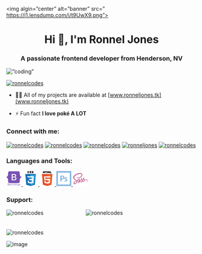 <img algin=”center” alt=”banner” src=” https://i1.lensdump.com/i/t9UwX9.png”>
<h1 align="center">Hi 👋, I'm Ronnel Jones</h1>
<h3 align="center">A passionate frontend developer from Henderson, NV</h3>
<img algin=”right” alt=”coding” width=”400” src=” https://i.lensdump.com/i/t9Uf9Z.gif”>

<p align="left"> <a href="https://twitter.com/ronnelcodes" target="blank"><img src="https://img.shields.io/twitter/follow/ronnelcodes?logo=twitter&style=for-the-badge" alt="ronnelcodes" /></a> </p>

- 👨‍💻 All of my projects are available at [www.ronneljones.tk](www.ronneljones.tk)

- ⚡ Fun fact **I love poké A LOT**

<h3 align="left">Connect with me:</h3>
<p align="left">
<a href="https://codepen.io/ronnelcodes" target="blank"><img align="center" src="https://raw.githubusercontent.com/rahuldkjain/github-profile-readme-generator/master/src/images/icons/Social/codepen.svg" alt="ronnelcodes" height="30" width="40" /></a>
<a href="https://dev.to/ronnelcodes" target="blank"><img align="center" src="https://raw.githubusercontent.com/rahuldkjain/github-profile-readme-generator/master/src/images/icons/Social/devto.svg" alt="ronnelcodes" height="30" width="40" /></a>
<a href="https://twitter.com/ronnelcodes" target="blank"><img align="center" src="https://raw.githubusercontent.com/rahuldkjain/github-profile-readme-generator/master/src/images/icons/Social/twitter.svg" alt="ronnelcodes" height="30" width="40" /></a>
<a href="https://linkedin.com/in/ronneljones" target="blank"><img align="center" src="https://raw.githubusercontent.com/rahuldkjain/github-profile-readme-generator/master/src/images/icons/Social/linked-in-alt.svg" alt="ronneljones" height="30" width="40" /></a>
<a href="https://instagram.com/ronnelcodes" target="blank"><img align="center" src="https://raw.githubusercontent.com/rahuldkjain/github-profile-readme-generator/master/src/images/icons/Social/instagram.svg" alt="ronnelcodes" height="30" width="40" /></a>
</p>

<h3 align="left">Languages and Tools:</h3>
<p align="left"> <a href="https://getbootstrap.com" target="_blank" rel="noreferrer"> <img src="https://raw.githubusercontent.com/devicons/devicon/master/icons/bootstrap/bootstrap-plain-wordmark.svg" alt="bootstrap" width="40" height="40"/> </a> <a href="https://www.w3schools.com/css/" target="_blank" rel="noreferrer"> <img src="https://raw.githubusercontent.com/devicons/devicon/master/icons/css3/css3-original-wordmark.svg" alt="css3" width="40" height="40"/> </a> <a href="https://www.w3.org/html/" target="_blank" rel="noreferrer"> <img src="https://raw.githubusercontent.com/devicons/devicon/master/icons/html5/html5-original-wordmark.svg" alt="html5" width="40" height="40"/> </a> <a href="https://www.photoshop.com/en" target="_blank" rel="noreferrer"> <img src="https://raw.githubusercontent.com/devicons/devicon/master/icons/photoshop/photoshop-line.svg" alt="photoshop" width="40" height="40"/> </a> <a href="https://sass-lang.com" target="_blank" rel="noreferrer"> <img src="https://raw.githubusercontent.com/devicons/devicon/master/icons/sass/sass-original.svg" alt="sass" width="40" height="40"/> </a> </p>

<h3 align="left">Support:</h3>
<p><a href="https://www.buymeacoffee.com/ronnelcodes"> <img align="left" src="https://cdn.buymeacoffee.com/buttons/v2/default-yellow.png" height="50" width="210" alt="ronnelcodes" /></a><a href="https://ko-fi.com/ronnelcodes"> <img align="left" src="https://cdn.ko-fi.com/cdn/kofi3.png?v=3" height="50" width="210" alt="ronnelcodes" /></a></p><br><br>

<p><img align="center" src="https://github-readme-stats.vercel.app/api/top-langs?username=ronnelcodes&show_icons=true&locale=en&layout=compact" alt="ronnelcodes" /></p>

![image](https://user-images.githubusercontent.com/28876248/169922442-a02c2737-7e2b-43ac-adc6-3597c733cddb.png)
<!-- ### Hi there 👋


**ronnelcodes/ronnelcodes** is a ✨ _special_ ✨ repository because its `README.md` (this file) appears on your GitHub profile.

Here are some ideas to get you started:

- 🔭 I’m currently working on ...
- 🌱 I’m currently learning ...
- 👯 I’m looking to collaborate on ...
- 🤔 I’m looking for help with ...
- 💬 Ask me about ...
- 📫 How to reach me: ...
- 😄 Pronouns: ...
- ⚡ Fun fact: ...
-->

